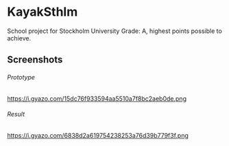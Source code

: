 # KayakSthlm
School project for Stockholm University
Grade: A, highest points possible to achieve.

## Screenshots
###### Prototype
https://i.gyazo.com/15dc76f933594aa5510a7f8bc2aeb0de.png

###### Result
https://i.gyazo.com/6838d2a619754238253a76d39b779f3f.png
